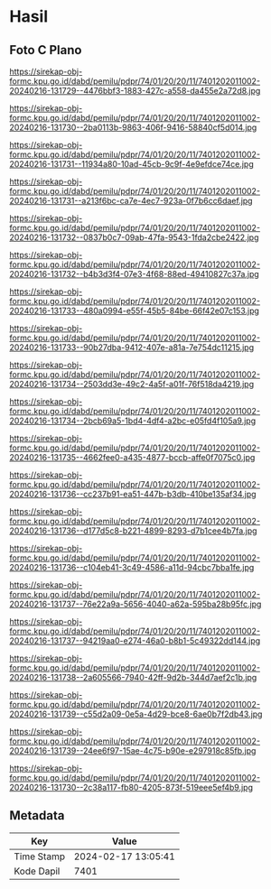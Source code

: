 # Hasil

## Foto C Plano

https://sirekap-obj-formc.kpu.go.id/dabd/pemilu/pdpr/74/01/20/20/11/7401202011002-20240216-131729--4476bbf3-1883-427c-a558-da455e2a72d8.jpg

https://sirekap-obj-formc.kpu.go.id/dabd/pemilu/pdpr/74/01/20/20/11/7401202011002-20240216-131730--2ba0113b-9863-406f-9416-58840cf5d014.jpg

https://sirekap-obj-formc.kpu.go.id/dabd/pemilu/pdpr/74/01/20/20/11/7401202011002-20240216-131731--11934a80-10ad-45cb-9c9f-4e9efdce74ce.jpg

https://sirekap-obj-formc.kpu.go.id/dabd/pemilu/pdpr/74/01/20/20/11/7401202011002-20240216-131731--a213f6bc-ca7e-4ec7-923a-0f7b6cc6daef.jpg

https://sirekap-obj-formc.kpu.go.id/dabd/pemilu/pdpr/74/01/20/20/11/7401202011002-20240216-131732--0837b0c7-09ab-47fa-9543-1fda2cbe2422.jpg

https://sirekap-obj-formc.kpu.go.id/dabd/pemilu/pdpr/74/01/20/20/11/7401202011002-20240216-131732--b4b3d3f4-07e3-4f68-88ed-49410827c37a.jpg

https://sirekap-obj-formc.kpu.go.id/dabd/pemilu/pdpr/74/01/20/20/11/7401202011002-20240216-131733--480a0994-e55f-45b5-84be-66f42e07c153.jpg

https://sirekap-obj-formc.kpu.go.id/dabd/pemilu/pdpr/74/01/20/20/11/7401202011002-20240216-131733--90b27dba-9412-407e-a81a-7e754dc11215.jpg

https://sirekap-obj-formc.kpu.go.id/dabd/pemilu/pdpr/74/01/20/20/11/7401202011002-20240216-131734--2503dd3e-49c2-4a5f-a01f-76f518da4219.jpg

https://sirekap-obj-formc.kpu.go.id/dabd/pemilu/pdpr/74/01/20/20/11/7401202011002-20240216-131734--2bcb69a5-1bd4-4df4-a2bc-e05fd4f105a9.jpg

https://sirekap-obj-formc.kpu.go.id/dabd/pemilu/pdpr/74/01/20/20/11/7401202011002-20240216-131735--4662fee0-a435-4877-bccb-affe0f7075c0.jpg

https://sirekap-obj-formc.kpu.go.id/dabd/pemilu/pdpr/74/01/20/20/11/7401202011002-20240216-131736--cc237b91-ea51-447b-b3db-410be135af34.jpg

https://sirekap-obj-formc.kpu.go.id/dabd/pemilu/pdpr/74/01/20/20/11/7401202011002-20240216-131736--d177d5c8-b221-4899-8293-d7b1cee4b7fa.jpg

https://sirekap-obj-formc.kpu.go.id/dabd/pemilu/pdpr/74/01/20/20/11/7401202011002-20240216-131736--c104eb41-3c49-4586-a11d-94cbc7bba1fe.jpg

https://sirekap-obj-formc.kpu.go.id/dabd/pemilu/pdpr/74/01/20/20/11/7401202011002-20240216-131737--76e22a9a-5656-4040-a62a-595ba28b95fc.jpg

https://sirekap-obj-formc.kpu.go.id/dabd/pemilu/pdpr/74/01/20/20/11/7401202011002-20240216-131737--94219aa0-e274-46a0-b8b1-5c49322dd144.jpg

https://sirekap-obj-formc.kpu.go.id/dabd/pemilu/pdpr/74/01/20/20/11/7401202011002-20240216-131738--2a605566-7940-42ff-9d2b-344d7aef2c1b.jpg

https://sirekap-obj-formc.kpu.go.id/dabd/pemilu/pdpr/74/01/20/20/11/7401202011002-20240216-131739--c55d2a09-0e5a-4d29-bce8-6ae0b7f2db43.jpg

https://sirekap-obj-formc.kpu.go.id/dabd/pemilu/pdpr/74/01/20/20/11/7401202011002-20240216-131739--24ee6f97-15ae-4c75-b90e-e297918c85fb.jpg

https://sirekap-obj-formc.kpu.go.id/dabd/pemilu/pdpr/74/01/20/20/11/7401202011002-20240216-131730--2c38a117-fb80-4205-873f-519eee5ef4b9.jpg


## Metadata

| Key        | Value               |
| ---------- | ------------------- |
| Time Stamp | 2024-02-17 13:05:41 |
| Kode Dapil | 7401                |



